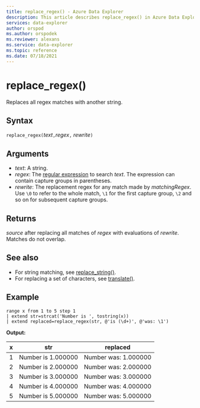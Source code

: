 ```yaml
---
title: replace_regex() - Azure Data Explorer
description: This article describes replace_regex() in Azure Data Explorer.
services: data-explorer
author: orspod
ms.author: orspodek
ms.reviewer: alexans
ms.service: data-explorer
ms.topic: reference
ms.date: 07/18/2021
---
```

# replace_regex()

Replaces all regex matches with another string.

## Syntax

`replace_regex(`*text*`,`*regex*`,` *rewrite*`)`

## Arguments

* *text*: A string.
* *regex*: The [regular expression](https://github.com/google/re2/wiki/Syntax) to search *text*. The expression can contain capture groups in parentheses.
* *rewrite*: The replacement regex for any match made by *matchingRegex*. Use `\0` to refer to the whole match, `\1` for the first capture group, `\2` and so on for subsequent capture groups.

## Returns

*source* after replacing all matches of *regex* with evaluations of *rewrite*. Matches do not overlap.

## See also

* For string matching, see [replace_string()](replace-string-function.md).
* For replacing a set of characters, see [translate()](translatefunction.md).

## Example

```kusto
range x from 1 to 5 step 1
| extend str=strcat('Number is ', tostring(x))
| extend replaced=replace_regex(str, @'is (\d+)', @'was: \1')
```

**Output:**

| x    | str | replaced|
|---|---|---|
| 1    | Number is 1.000000  | Number was: 1.000000|
| 2    | Number is 2.000000  | Number was: 2.000000|
| 3    | Number is 3.000000  | Number was: 3.000000|
| 4    | Number is 4.000000  | Number was: 4.000000|
| 5    | Number is 5.000000  | Number was: 5.000000|
 